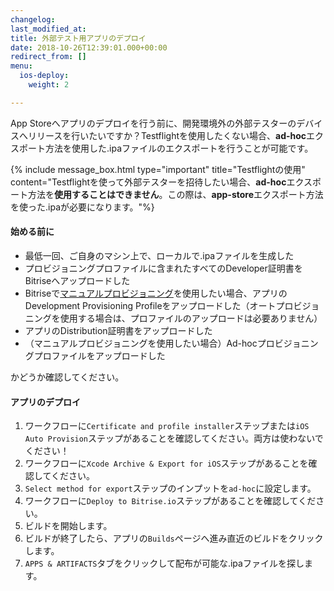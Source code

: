 ```yaml
---
changelog: 
last_modified_at: 
title: 外部テスト用アプリのデプロイ
date: 2018-10-26T12:39:01.000+00:00
redirect_from: []
menu:
  ios-deploy:
    weight: 2

---
```

App Storeへアプリのデプロイを行う前に、開発環境外の外部テスターのデバイスへリリースを行いたいですか？Testflightを使用したくない場合、**ad-hoc**エクスポート方法を使用した.ipaファイルのエクスポートを行うことが可能です。

{% include message_box.html type="important" title="Testflightの使用" content="Testflightを使って外部テスターを招待したい場合、**ad-hoc**エクスポート方法を**使用することはできません**。この際は、**app-store**エクスポート方法を使った.ipaが必要になります。"%}

#### 始める前に

* 最低一回、ご自身のマシン上で、ローカルで.ipaファイルを生成した
* プロビジョニングプロファイルに含まれたすべてのDeveloper証明書をBitriseへアップロードした
* Bitriseで[マニュアルプロビジョニング](/code-signing/ios-code-signing/ios-manual-provisioning/)を使用したい場合、アプリのDevelopment Provisioning Profileをアップロードした（オートプロビジョニングを使用する場合は、プロファイルのアップロードは必要ありません）
* アプリのDistribution証明書をアップロードした
* （マニュアルプロビジョニングを使用したい場合）Ad-hocプロビジョニングプロファイルをアップロードした

かどうか確認してください。

#### アプリのデプロイ

1. ワークフローに`Certificate and profile installer`ステップまたは`iOS Auto Provision`ステップがあることを確認してください。両方は使わないでください！
2. ワークフローに`Xcode Archive & Export for iOS`ステップがあることを確認してください。
3. `Select method for export`ステップのインプットを`ad-hoc`に設定します。
4. ワークフローに`Deploy to Bitrise.io`ステップがあることを確認してください。
5. ビルドを開始します。
6. ビルドが終了したら、アプリの`Builds`ページへ進み直近のビルドをクリックします。
7. `APPS & ARTIFACTS`タブをクリックして配布が可能な.ipaファイルを探します。